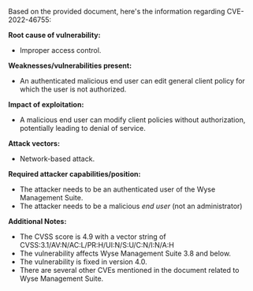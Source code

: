 Based on the provided document, here's the information regarding CVE-2022-46755:

**Root cause of vulnerability:**
- Improper access control.

**Weaknesses/vulnerabilities present:**
- An authenticated malicious end user can edit general client policy for which the user is not authorized.

**Impact of exploitation:**
-  A malicious end user can modify client policies without authorization, potentially leading to denial of service.

**Attack vectors:**
- Network-based attack.

**Required attacker capabilities/position:**
- The attacker needs to be an authenticated user of the Wyse Management Suite.
- The attacker needs to be a malicious *end user* (not an administrator)

**Additional Notes:**
- The CVSS score is 4.9 with a vector string of CVSS:3.1/AV:N/AC:L/PR:H/UI:N/S:U/C:N/I:N/A:H
- The vulnerability affects Wyse Management Suite 3.8 and below.
- The vulnerability is fixed in version 4.0.
- There are several other CVEs mentioned in the document related to Wyse Management Suite.